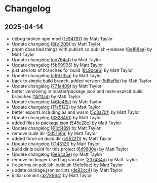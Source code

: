 # Changelog


## 2025-04-14
- debug broken npm mod ([1c94797](https://github.com/mjt-games/core-module-2025/commit/1c947975c5907b739324e336a63736f724bb00e3)) by Matt Taylor
- Update changelog ([8fe1209](https://github.com/mjt-games/core-module-2025/commit/8fe120963b2a68680daaf25167245ee8ef3aeb76)) by Matt Taylor
- pnpm does bad things with publish so publish->release ([8e168aa](https://github.com/mjt-games/core-module-2025/commit/8e168aaac1bebf021e093eee7dde8fbb92d26cf4)) by Matt Taylor
- Update changelog ([ed764af](https://github.com/mjt-games/core-module-2025/commit/ed764af78a9e9ba4365de9445c7d3ce8127ac883)) by Matt Taylor
- Update changelog ([5b69996](https://github.com/mjt-games/core-module-2025/commit/5b6999616a9e7ebb378b2f46755d5c20b49fa722)) by Matt Taylor
- just use lots of branches for build ([8c9dce6](https://github.com/mjt-games/core-module-2025/commit/8c9dce6a189052e70ad452510a94061ddbbef2a3)) by Matt Taylor
- Update changelog ([c66735a](https://github.com/mjt-games/core-module-2025/commit/c66735a52182b0eabfe81a062857a4e7d744b58c)) by Matt Taylor
- back to simple build branch, added version ([5d5af5e](https://github.com/mjt-games/core-module-2025/commit/5d5af5ed72dd14a998498e0c629a21872cb91d5c)) by Matt Taylor
- Update changelog ([771a409](https://github.com/mjt-games/core-module-2025/commit/771a409f82585fef5afe4aacab02ef02c88bb8d9)) by Matt Taylor
- better versioning in master/package.json and more explicit build branches ([15f11ad](https://github.com/mjt-games/core-module-2025/commit/15f11ad3c84074c636aa692999612d2bfdd5af18)) by Matt Taylor
- Update changelog ([46fc48c](https://github.com/mjt-games/core-module-2025/commit/46fc48c0c6eac37409a90127cb6b00421e87f546)) by Matt Taylor
- Update changelog ([17a5122](https://github.com/mjt-games/core-module-2025/commit/17a5122f53c4e28ac9b9e9c91bb787004bab4ed2)) by Matt Taylor
- better exports including as and wasm ([5c3a70f](https://github.com/mjt-games/core-module-2025/commit/5c3a70f8928b7bc86c0d8d5efc2207a271d086d2)) by Matt Taylor
- Update changelog ([3328451](https://github.com/mjt-games/core-module-2025/commit/3328451d12a7a5a04e1822dc4c4d84a9b490bcef)) by Matt Taylor
- added files to package.json ([545c28c](https://github.com/mjt-games/core-module-2025/commit/545c28cc54c9d6db36b63726298637b949dcca5d)) by Matt Taylor
- Update changelog ([81c5f89](https://github.com/mjt-games/core-module-2025/commit/81c5f89ec9cfa52a54b496fe2c2a3a67ced17a31)) by Matt Taylor
- remove build dir ([0d5156a](https://github.com/mjt-games/core-module-2025/commit/0d5156ac534fd09f260c70447b5ae9e71d375412)) by Matt Taylor
- added force on docs dir ([c5522f1](https://github.com/mjt-games/core-module-2025/commit/c5522f15c1cb9fb375f177f0ac3966c094856099)) by Matt Taylor
- Update changelog ([714312f](https://github.com/mjt-games/core-module-2025/commit/714312f1869ea31f9c687749ea6bb93078225ce8)) by Matt Taylor
- build dir is build for this project ([6d9830e](https://github.com/mjt-games/core-module-2025/commit/6d9830e67c1b602b00b728f48896dd018c4af7a1)) by Matt Taylor
- Update changelog ([8e64a5e](https://github.com/mjt-games/core-module-2025/commit/8e64a5e56bc9e3d4762baf7adea75f7c33395552)) by Matt Taylor
- remove no longer used tag variable ([237434d](https://github.com/mjt-games/core-module-2025/commit/237434de54652b58448dcb80f626ee44b7c2de50)) by Matt Taylor
- fix perms on publish-build.sh ([5efc6ee](https://github.com/mjt-games/core-module-2025/commit/5efc6eeab12fad532bb4577af6d618656ff7b6dd)) by Matt Taylor
- update package.json scripts ([de92cc4](https://github.com/mjt-games/core-module-2025/commit/de92cc4db566644c8a2b07074864e9bd9c90db17)) by Matt Taylor
- initial commit ([a278664](https://github.com/mjt-games/core-module-2025/commit/a278664f5023020f0d10c8be04593fa55c36d844)) by Matt Taylor
